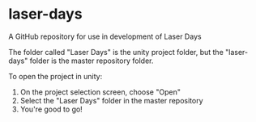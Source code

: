 # laser-days
A GitHub repository for use in development of Laser Days

The folder called "Laser Days" is the unity project folder, but the "laser-days" folder is the master repository folder. 

To open the project in unity:
1. On the project selection screen, choose "Open"
2. Select the "Laser Days" folder in the master repository
3. You're good to go!
